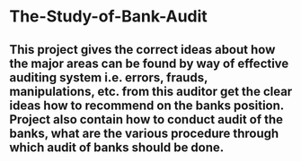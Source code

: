 # The-Study-of-Bank-Audit
## This project gives the correct ideas about how the major areas can be found by way of effective auditing system i.e. errors, frauds, manipulations, etc. from this auditor get the clear ideas how to recommend on the banks position. Project also contain how to conduct audit of the banks, what are the various procedure through which audit of banks should be done.
